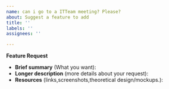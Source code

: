 ```yaml
---
name: can i go to a ITTeam meeting? Please?
about: Suggest a feature to add
title: ''
labels: ''
assignees: ''

---
```


**Feature Request**
- **Brief summary** (What you want):
- **Longer description** (more details about your request):
- **Resources** (links,screenshots,theoretical design/mockups.):
